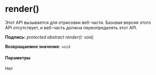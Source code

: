 # <a name="render"></a>render()




Этот API вызывается для отрисовки веб-части. Базовая версия этого API отсутствует, и веб-часть должна переопределять этот API.

**Подпись:** _protected abstract render(): void;_

**Возвращаемое значение**: `void`





#### <a name="parameters"></a>Параметры
Нет


